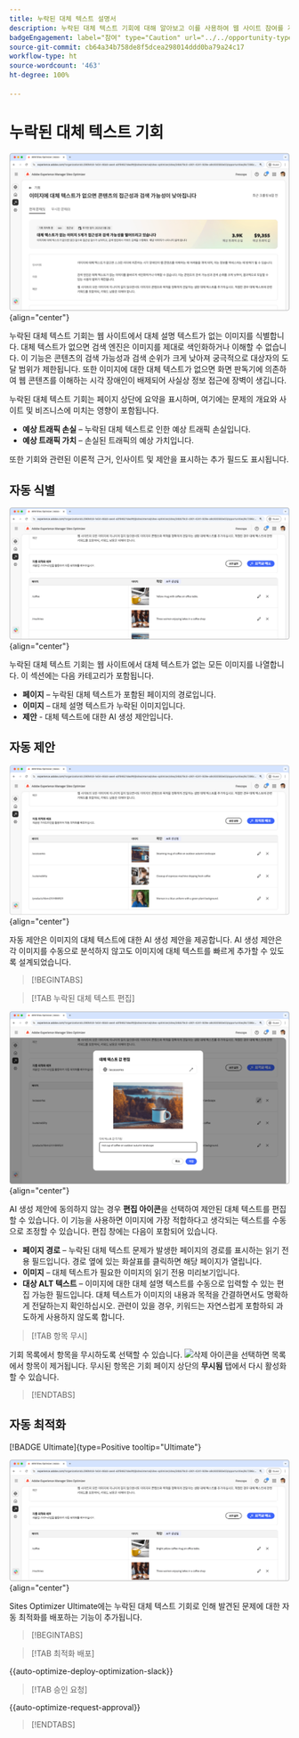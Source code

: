 ```yaml
---
title: 누락된 대체 텍스트 설명서
description: 누락된 대체 텍스트 기회에 대해 알아보고 이를 사용하여 웹 사이트 참여를 개선하는 방법을 알아봅니다.
badgeEngagement: label="참여" type="Caution" url="../../opportunity-types/engagement.md" tooltip="참여"
source-git-commit: cb64a34b758de8f5dcea298014ddd0ba79a24c17
workflow-type: ht
source-wordcount: '463'
ht-degree: 100%

---
```



# 누락된 대체 텍스트 기회

![누락된 대체 텍스트 기회](./assets/missing-alt-text/hero.png){align="center"}

누락된 대체 텍스트 기회는 웹 사이트에서 대체 설명 텍스트가 없는 이미지를 식별합니다. 대체 텍스트가 없으면 검색 엔진은 이미지를 제대로 색인화하거나 이해할 수 없습니다. 이 기능은 콘텐츠의 검색 가능성과 검색 순위가 크게 낮아져 궁극적으로 대상자의 도달 범위가 제한됩니다. 또한 이미지에 대한 대체 텍스트가 없으면 화면 판독기에 의존하여 웹 콘텐츠를 이해하는 시각 장애인이 배제되어 사실상 정보 접근에 장벽이 생깁니다.

누락된 대체 텍스트 기회는 페이지 상단에 요약을 표시하며, 여기에는 문제의 개요와 사이트 및 비즈니스에 미치는 영향이 포함됩니다.

* **예상 트래픽 손실** – 누락된 대체 텍스트로 인한 예상 트래픽 손실입니다.
* **예상 트래픽 가치** – 손실된 트래픽의 예상 가치입니다.

또한 기회와 관련된 이론적 근거, 인사이트 및 제안을 표시하는 추가 필드도 표시됩니다.

## 자동 식별

![누락된 대체 텍스트 자동 식별](./assets/missing-alt-text/auto-identify.png){align="center"}

누락된 대체 텍스트 기회는 웹 사이트에서 대체 텍스트가 없는 모든 이미지를 나열합니다. 이 섹션에는 다음 카테고리가 포함됩니다.

* **페이지** – 누락된 대체 텍스트가 포함된 페이지의 경로입니다.
* **이미지** – 대체 설명 텍스트가 누락된 이미지입니다.
* **제안** - 대체 텍스트에 대한 AI 생성 제안입니다.

## 자동 제안

![누락된 대체 텍스트 자동 제안](./assets/missing-alt-text/auto-suggest.png){align="center"}

자동 제안은 이미지의 대체 텍스트에 대한 AI 생성 제안을 제공합니다. AI 생성 제안은 각 이미지를 수동으로 분석하지 않고도 이미지에 대체 텍스트를 빠르게 추가할 수 있도록 설계되었습니다.

>[!BEGINTABS]

>[!TAB 누락된 대체 텍스트 편집]

![누락된 대체 텍스트 편집](./assets/missing-alt-text/edit-alt-text-value.png){align="center"}

AI 생성 제안에 동의하지 않는 경우 **편집 아이콘**&#x200B;을 선택하여 제안된 대체 텍스트를 편집할 수 있습니다. 이 기능을 사용하면 이미지에 가장 적합하다고 생각되는 텍스트를 수동으로 조정할 수 있습니다. 편집 창에는 다음이 포함되어 있습니다.

* **페이지 경로** – 누락된 대체 텍스트 문제가 발생한 페이지의 경로를 표시하는 읽기 전용 필드입니다. 경로 옆에 있는 화살표를 클릭하면 해당 페이지가 열립니다.
* **이미지** – 대체 텍스트가 필요한 이미지의 읽기 전용 미리보기입니다.
* **대상 ALT 텍스트** – 이미지에 대한 대체 설명 텍스트를 수동으로 입력할 수 있는 편집 가능한 필드입니다. 대체 텍스트가 이미지의 내용과 목적을 간결하면서도 명확하게 전달하는지 확인하십시오. 관련이 있을 경우, 키워드는 자연스럽게 포함하되 과도하게 사용하지 않도록 합니다.

>[!TAB 항목 무시]

기회 목록에서 항목을 무시하도록 선택할 수 있습니다. ![삭제 아이콘](https://spectrum.adobe.com/static/icons/ui_18/CrossSize500.svg)을 선택하면 목록에서 항목이 제거됩니다. 무시된 항목은 기회 페이지 상단의 **무시됨** 탭에서 다시 활성화할 수 있습니다.

>[!ENDTABS]

## 자동 최적화

[!BADGE Ultimate]{type=Positive tooltip="Ultimate"}

![누락된 대체 텍스트 자동 최적화](./assets/missing-alt-text/auto-optimize.png){align="center"}

Sites Optimizer Ultimate에는 누락된 대체 텍스트 기회로 인해 발견된 문제에 대한 자동 최적화를 배포하는 기능이 추가됩니다. <!--- TBD-need more in-depth and opportunity specific information here. What does the auto-optimization do?-->

>[!BEGINTABS]

>[!TAB 최적화 배포]

{{auto-optimize-deploy-optimization-slack}}

>[!TAB 승인 요청]

{{auto-optimize-request-approval}}

>[!ENDTABS]

